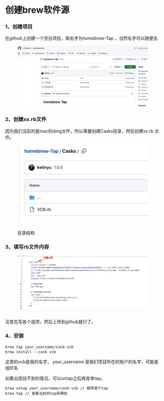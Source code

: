 # 创建brew软件源

### 1、创建项目

在github上创建一个空白项目，取名字为homebrew-Tap ，当然名字可以随便去

<figure><img src="../.gitbook/assets/image.png" alt=""><figcaption></figcaption></figure>

### 2、创建xx.rb文件

因为我们当前的是mac的dmg文件，所以需要创建Casks目录，然后创建xx.rb 文件。

<figure><img src="../.gitbook/assets/image (1).png" alt=""><figcaption><p>目录结构</p></figcaption></figure>

### 3、填写rb文件内容

<figure><img src="../.gitbook/assets/image (2).png" alt=""><figcaption></figcaption></figure>

注意先写各个选项，然后上传到github就行了。&#x20;



### 4、安装

```
brew tap your_username/cask-vcb
brew install --cask vcb
```

这里的vcb是我的名字， your\_username 是我们项目所在的账户的名字，可能是组织名



如果出现找不到的情况，可以untap之后再宠幸tap。

```bash
brew untap your_username/cask-vcb // 移除某个tap
brew tap // 查看当前的tap有哪些
```

####

